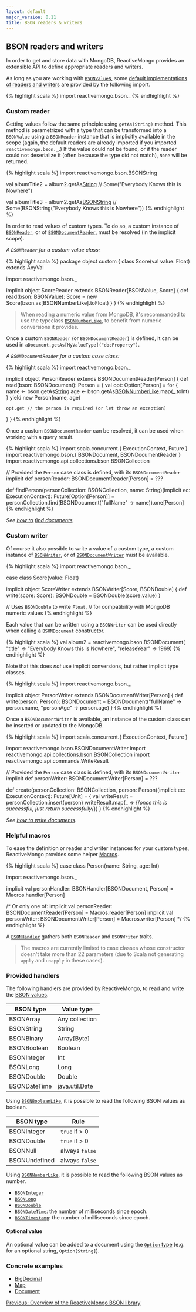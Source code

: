 ```yaml
---
layout: default
major_version: 0.11
title: BSON readers & writers
---
```


## BSON readers and writers

In order to get and store data with MongoDB, ReactiveMongo provides an extensible API to define appropriate readers and writers.

As long as you are working with [`BSONValue`s](../../api/index.html#reactivemongo.bson.BSONValue), some [default implementations of readers and writers](#provided-handlers) are provided by the following import.

{% highlight scala %}
import reactivemongo.bson._
{% endhighlight %}

### Custom reader

Getting values follow the same principle using `getAs(String)` method. This method is parametrized with a type that can be transformed into a `BSONValue` using a `BSONReader` instance that is implicitly available in the scope (again, the default readers are already imported if you imported `reactivemongo.bson._`.) If the value could not be found, or if the reader could not deserialize it (often because the type did not match), `None` will be returned.

{% highlight scala %}
import reactivemongo.bson.BSONString

val albumTitle2 = album2.getAs[String]("title")
// Some("Everybody Knows this is Nowhere")

val albumTitle3 = album2.getAs[BSONString]("title")
// Some(BSONString("Everybody Knows this is Nowhere"))
{% endhighlight %}

In order to read values of custom types. To do so, a custom instance of [`BSONReader`](../../api/index.html#reactivemongo.bson.BSONReader), or of [`BSONDocumentReader`](../../api/index.html#reactivemongo.bson.BSONDocumentReader), must be resolved (in the implicit scope).

*A `BSONReader` for a custom value class:*

{% highlight scala %}
package object custom {
  class Score(val value: Float) extends AnyVal

  import reactivemongo.bson._

  implicit object ScoreReader extends BSONReader[BSONValue, Score] {
    def read(bson: BSONValue): Score =
      new Score(bson.as[BSONNumberLike].toFloat)
  }
}
{% endhighlight %}

> When reading a numeric value from MongoDB, it's recommanded to use the typeclass [`BSONNumberLike`](../../api/index.html#reactivemongo.bson.BSONNumberLike), to benefit from numeric conversions it provides.

Once a custom `BSONReader` (or `BSONDocumentReader`) is defined, it can be used in `aDocument.getAs[MyValueType]("docProperty")`.

*A `BSONDocumentReader` for a custom case class:*

{% highlight scala %}
import reactivemongo.bson._

implicit object PersonReader extends BSONDocumentReader[Person] {
  def read(bson: BSONDocument): Person = {
    val opt: Option[Person] = for {
      name <- bson.getAs[String]("fullName")
      age <- bson.getAs[BSONNumberLike]("personAge").map(_.toInt)
    } yield new Person(name, age)

    opt.get // the person is required (or let throw an exception)
  }
}
{% endhighlight %}

Once a custom `BSONDocumentReader` can be resolved, it can be used when working with a query result.

{% highlight scala %}
import scala.concurrent.{ ExecutionContext, Future }
import reactivemongo.bson.{ BSONDocument, BSONDocumentReader }
import reactivemongo.api.collections.bson.BSONCollection

// Provided the `Person` case class is defined, with its `BSONDocumentReader`
implicit def personReader: BSONDocumentReader[Person] = ???

def findPerson(personCollection: BSONCollection, name: String)(implicit ec: ExecutionContext): Future[Option[Person]] = personCollection.find(BSONDocument("fullName" -> name)).one[Person]
{% endhighlight %}

*See [how to find documents](../tutorial/find-documents.html).*

### Custom writer

Of course it also possible to write a value of a custom type, a custom instance of [`BSONWriter`](../../api/index.html#reactivemongo.bson.BSONWriter), or of [`BSONDocumentWriter`](../../api/index.html#reactivemongo.bson.BSONDocumentWriter) must be available.

{% highlight scala %}
import reactivemongo.bson._

case class Score(value: Float)

implicit object ScoreWriter extends BSONWriter[Score, BSONDouble] {
  def write(score: Score): BSONDouble = BSONDouble(score.value)
}

// Uses `BSONDouble` to write `Float`,
// for compatibility with MongoDB numeric values
{% endhighlight %}

Each value that can be written using a `BSONWriter` can be used directly when calling a `BSONDocument` constructor.

{% highlight scala %}
val album2 = reactivemongo.bson.BSONDocument(
  "title" -> "Everybody Knows this is Nowhere",
  "releaseYear" -> 1969)
{% endhighlight %}

Note that this does _not_ use implicit conversions, but rather implicit type classes.

{% highlight scala %}
import reactivemongo.bson._

implicit object PersonWriter extends BSONDocumentWriter[Person] {
  def write(person: Person): BSONDocument =
    BSONDocument("fullName" -> person.name, "personAge" -> person.age)
}
{% endhighlight %}

Once a `BSONDocumentWriter` is available, an instance of the custom class can be inserted or updated to the MongoDB.

{% highlight scala %}
import scala.concurrent.{ ExecutionContext, Future }

import reactivemongo.bson.BSONDocumentWriter
import reactivemongo.api.collections.bson.BSONCollection
import reactivemongo.api.commands.WriteResult

// Provided the `Person` case class is defined, with its `BSONDocumentWriter`
implicit def personWriter: BSONDocumentWriter[Person] = ???

def create(personCollection: BSONCollection, person: Person)(implicit ec: ExecutionContext): Future[Unit] = {
  val writeResult = personCollection.insert(person)
  writeResult.map(_ => {/*once this is successful, just return successfully*/})
}
{% endhighlight %}

*See [how to write documents](../tutorial/write-documents.html).*

### Helpful macros

To ease the definition or reader and writer instances for your custom types, ReactiveMongo provides some helper [Macros](../../api/index.html#reactivemongo.bson.Macros).

{% highlight scala %}
case class Person(name: String, age: Int)

import reactivemongo.bson._

implicit val personHandler: BSONHandler[BSONDocument, Person] =
  Macros.handler[Person]

/* Or only one of:
implicit val personReader: BSONDocumentReader[Person] = Macros.reader[Person]
implicit val personWriter: BSONDocumentWriter[Person] = Macros.writer[Person]
*/
{% endhighlight %}

A [`BSONHandler`](../../api/index.html#reactivemongo.bson.BSONHandler) gathers both `BSONReader` and `BSONWriter` traits.

> The macros are currently limited to case classes whose constructor doesn't take more than 22 parameters (due to Scala not generating `apply` and `unapply` in these cases).

### Provided handlers

The following handlers are provided by ReactiveMongo, to read and write the [BSON values](../../api/index.html#reactivemongo.bson.package).

| BSON type    | Value type     |
| ------------ | -------------- |
| BSONArray    | Any collection |
| BSONString   | String         |
| BSONBinary   | Array[Byte]    |
| BSONBoolean  | Boolean        |
| BSONInteger  | Int            |
| BSONLong     | Long           |
| BSONDouble   | Double         |
| BSONDateTime | java.util.Date |

Using [`BSONBooleanLike`](../../api/index.html#reactivemongo.bson.BSONBooleanLike), it is possible to read the following BSON values as boolean.

| BSON type     | Rule           |
| ------------- | -------------- |
| BSONInteger   | `true` if > 0  |
| BSONDouble    | `true` if > 0  |
| BSONNull      | always `false` |
| BSONUndefined | always `false` |

Using [`BSONNumberLike`](../../api/index.html#reactivemongo.bson.BSONNumberLike), it is possible to read the following BSON values as number.

- [`BSONInteger`](../../api/index.html#reactivemongo.bson.BSONInteger)
- [`BSONLong`](../../api/index.html#reactivemongo.bson.BSONLong)
- [`BSONDouble`](../../api/index.html#reactivemongo.bson.BSONDouble)
- [`BSONDateTime`](../../api/index.html#reactivemongo.bson.BSONDateTime): the number of milliseconds since epoch.
- [`BSONTimestamp`](../../api/index.html#reactivemongo.bson.BSONTimestamp): the number of milliseconds since epoch.

#### Optional value

An optional value can be added to a document using the [`Option` type](http://www.scala-lang.org/api/current/index.html#scala.Option) (e.g. for an optional string, `Option[String]`).

### Concrete examples

- [BigDecimal](example-bigdecimal.html)
- [Map](example-maps.html)
- [Document](example-document.html)

[Previous: Overview of the ReactiveMongo BSON library](overview.html)